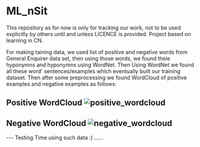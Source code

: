 # ML_nSit
This repository as for now is only for tracking our work, not to be used explicitly by others until and unless LICENCE is provided.
Project based on learning in CN.



For making taining data, we used list of positive and negative words from General Enquirer data set, then using those words, we found theie hyponymns and hyponymns using WordNet. Then Using WordNet we found all these word' sentences/examples which eventually built our training dataset. Then after some preprocessing we found WordCloud of positive examples and negative examples as follows:

**Positive WordCloud**
![positive_wordcloud](https://github.com/rupav/ML_nSit/blob/master/imgs/positive_wordcloud.png)
-------------------------------------------------------------------------------------------------------------------------------------------
**Negative WordCloud**
![negative_wordcloud](https://github.com/rupav/ML_nSit/blob/master/imgs/negative_wordcloud.png)
-------------------------------------------------------------------------------------------------------------------------------------------
--- Testing Time using such data :)
......
